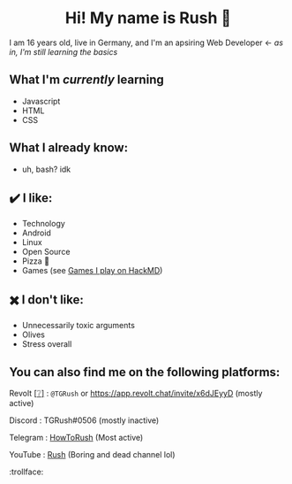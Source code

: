 <h1 style="text-align:center;">Hi! My name is Rush 👋</h1>

I am 16 years old, live in Germany, and I'm an apsiring Web Developer ← *as in, I'm still learning the basics*

## What I'm _currently_ learning

- Javascript
- HTML
- CSS

## What I already know:
- uh, bash? idk

## :heavy_check_mark: I like:
- Technology
- Android
- Linux
- Open Source
- Pizza :eyes: 
- Games (see [Games I play on HackMD](https://hackmd.io/@TGRush/RushInfo#-Games-I-play))

## :heavy_multiplication_x:  I don't like:
- Unnecessarily toxic arguments
- Olives <!-- lol -->
- Stress overall

## You can also find me on the following platforms:

Revolt [[:grey_question:]](https://revolt.chat) : `@TGRush` or https://app.revolt.chat/invite/x6dJEyyD (mostly active)

Discord : TGRush#0506 (mostly inactive)

Telegram : [HowToRush](https://telegram.dog/HowToRush) (Most active)

YouTube : [Rush](https://www.youtube.com/channel/UCmKXvVNkrvcyzHED3UzC6bQ) (Boring and dead channel lol)

:trollface:
